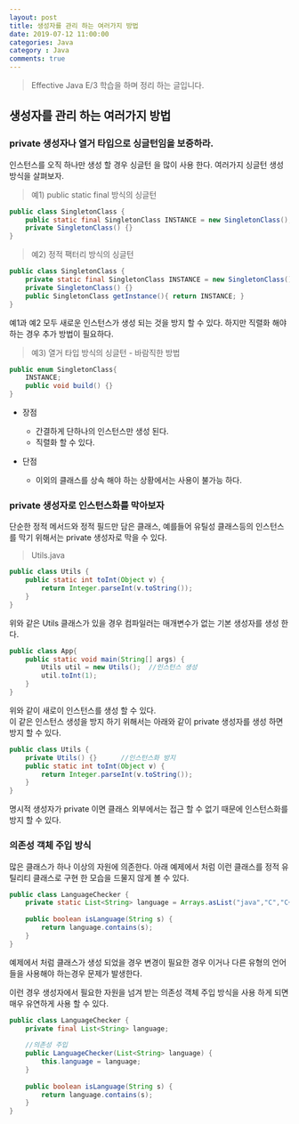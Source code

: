 ```yaml
---
layout: post
title: 생성자를 관리 하는 여러가지 방법
date: 2019-07-12 11:00:00
categories: Java
category : Java
comments: true
---
```


> Effective Java E/3 학습을 하며 정리 하는 글입니다.

## 생성자를 관리 하는 여러가지 방법

### private 생성자나 열거 타입으로 싱글턴임을 보증하라.
인스턴스를 오직 하나만 생성 할 경우 싱글턴 을 많이 사용 한다.
여러가지 싱글턴 생성 방식을 살펴보자.

> 예1) public static final 방식의 싱글턴

```java
public class SingletonClass {
	public static final SingletonClass INSTANCE = new SingletonClass();
	private SingletonClass() {}	
}
```

> 예2) 정적 팩터리 방식의 싱글턴

```java
public class SingletonClass {
	private static final SingletonClass INSTANCE = new SingletonClass();
	private SingletonClass() {}	
	public SingletonClass getInstance(){ return INSTANCE; }
}
```

예1과 예2 모두 새로운 인스턴스가 생성 되는 것을 방지 할 수 있다.
하지만 직렬화 해야 하는 경우 추가 방법이 필요하다.

> 예3) 열거 타입 방식의 싱글턴 - 바람직한 방법  

```java
public enum SingletonClass{
	INSTANCE;
	public void build() {}
}
```

- 장점
    - 간결하게 단하나의 인스턴스만 생성 된다.
    - 직렬화 할 수 있다.
    
- 단점
    - 이외의 클래스를 상속 해야 하는 상황에서는 사용이 불가능 하다.

### private 생성자로 인스턴스화를 막아보자

단순한 정적 메서드와 정적 필드만 담은 클래스, 예를들어 유틸성 클래스등의 인스턴스를 막기 위해서는
private 생성자로 막을 수 있다.

> Utils.java  

```java
public class Utils {
	public static int toInt(Object v) {
		return Integer.parseInt(v.toString());
	}
}
```

위와 같은 Utils 클래스가 있을 경우 컴파일러는 매개변수가 없는 기본 생성자를 생성 한다.

```java
public class App{
    public static void main(String[] args) {
        Utils util = new Utils();  //인스턴스 생성
        util.toInt(1);
    }
}
```

위와 같이 새로이 인스턴스를 생성 할 수 있다.  
이 같은 인스턴스 생성을 방지 하기 위해서는 아래와 같이 private 생성자를 생성 하면 방지 할 수 있다.

```java
public class Utils {
	private Utils() {}      //인스턴스화 방지
	public static int toInt(Object v) {
		return Integer.parseInt(v.toString());
	}
}
```

명시적 생성자가 private 이면 클래스 외부에서는 접근 할 수 없기 때문에 인스턴스화를 방지 할 수 있다.

### 의존성 객체 주입 방식

많은 클래스가 하나 이상의 자원에 의존한다. 
아래 예제에서 처럼 이런 클래스를 정적 유틸리티 클래스로 구현 한 모습을 드물지 않게 볼 수 있다. 

```java
public class LanguageChecker {
	private static List<String> language = Arrays.asList("java","C","C++","korlin");
	
	public boolean isLanguage(String s) {
		return language.contains(s);
	}
}
```

예제에서 처럼 클래스가 생성 되었을 경우 변경이 필요한 경우 이거나 다른 유형의 언어들을 사용해야 하는경우
문제가 발생한다.

이런 경우 생성자에서 필요한 자원을 넘겨 받는 의존성 객체 주입 방식을 사용 하게 되면
매우 유연하게 사용 할 수 있다.

```java
public class LanguageChecker {
	private final List<String> language;
	
	//의존성 주입
	public LanguageChecker(List<String> language) {
		this.language = language;
	}
	
	public boolean isLanguage(String s) {
		return language.contains(s);
	}
}
```

